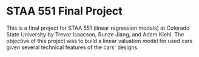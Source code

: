 # STAA 551 Final Project

This is a final project for STAA 551 (linear regression models) at Colorado State University by Trevor Isaacson, Runze Jiang, and Adam Kiehl. The objective of this project was to build a linear valuation model for used cars given several technical features of the cars' designs. 
